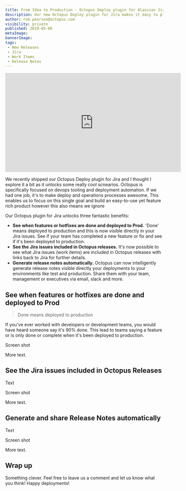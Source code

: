 ```yaml
---
title: From Idea to Production - Octopus Deploy plugin for Alassian Jira Software Cloud
description: Our new Octopus Deploy plugin for Jira makes it easy to plan, track and ship software with end-to-end visibility of software pipeline.
author: rob.pearson@octopus.com
visibility: private
published: 2019-05-06
metaImage: 
bannerImage: 
tags:
 - New Releases
 - Jira
 - Work Items
 - Release Notes
---
```


<iframe width="560" height="315" src="https://www.youtube.com/embed/TODO" frameborder="0" allowfullscreen></iframe>

We recently shipped our Octopus Deploy plugin for Jira and I thought I explore it a bit as it unlocks some really cool scnearios. Octopus is specifically focused on devops tooling and deployment automation. If we had one job, it's to make deploy and operations processes awesome. This enables us to focus on this single goal and build an easy-to-use yet feature rich product however this also means we ignore 

Our Octopus plugin for Jira unlocks three fantastic benefits: 

* **See when features or hotfixes are done and deployed to Prod.** 'Done' means deployed to production and this is now visible directly in your Jira issues. See if your team has completed a new feature or fix and see if it's been deployed to production. 
* **See the Jira issues included in Octopus releases.** It's now possible to see what Jira issues (work items) are included in Octopus releases with links back to Jira for further details.
* **Generate release notes automatically.** Octopus can now intelligently generate release notes visible directly your deployments to your environments like test and production. Share them with your team, management or executives via email, slack and more.

## See when features or hotfixes are done and deployed to Prod

> Done means deployed to production

If you've ever worked with developers or development teams, you would have heard someone say it's 90% done. This lead to teams saying a feature or  is only done or complete when it's been deployed to production. 

Screen shot 

More text.

## See the Jira issues included in Octopus Releases

Text

Screen shot 

More text.

## Generate and share Release Notes automatically

Text

Screen shot 

More text.

## Wrap up

Something clever. Feel free to leave us a comment and let us know what you think! Happy deployments!
